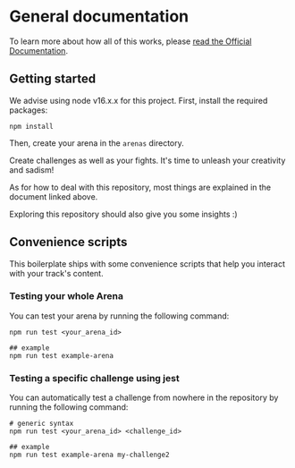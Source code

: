 # General documentation

To learn more about how all of this works, please [read the Official Documentation](https://docs.thearenaproject.co/).

## Getting started


We advise using node v16.x.x for this project.
First, install the required packages:

```
npm install
```

Then, create your arena in the `arenas` directory. 

Create challenges as well as your fights. It's time to unleash your creativity and sadism!

As for how to deal with this repository, most things are explained in the document linked above.

Exploring this repository should also give you some insights :)

## Convenience scripts

This boilerplate ships with some convenience scripts that help you interact with your track's content.

### Testing your whole Arena

You can test your arena by running the following command:

```shell
npm run test <your_arena_id>

## example
npm run test example-arena
```

### Testing a specific challenge using jest

You can automatically test a challenge from nowhere in the repository by running the following command:

```shell
# generic syntax
npm run test <your_arena_id> <challenge_id>

## example 
npm run test example-arena my-challenge2
```

